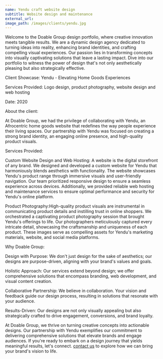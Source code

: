 ```yaml
---
name: Yendu craft website design
subtitle: Website design and maintenance
external_url: 
image_path: /images/clients/yendu.jpg
---
```


Welcome to the Doable Group design portfolio, where creative innovation meets tangible results. We are a dynamic design agency dedicated to turning ideas into reality, enhancing brand identities, and crafting compelling visual experiences. Our passion lies in transforming concepts into visually captivating solutions that leave a lasting impact. Dive into our portfolio to witness the power of design that's not only aesthetically pleasing but also strategically effective.

Client Showcase: Yendu - Elevating Home Goods Experiences

Services Provided: Logo design, product photography, website design and web hosting

Date: 2020

About the client:

At Doable Group, we had the privilege of collaborating with Yendu, an Afrocentric home goods website that redefines the way people experience their living spaces. Our partnership with Yendu was focused on creating a strong brand identity, an engaging online presence, and high-quality product visuals.

Services Provided:

Custom Website Design and Web Hosting: A website is the digital storefront of any brand. We designed and developed a custom website for Yendu that harmoniously blends aesthetics with functionality. The website showcases Yendu's product range through immersive visuals and user-friendly navigation. Our team prioritized responsive design to ensure a seamless experience across devices. Additionally, we provided reliable web hosting and maintenance services to ensure optimal performance and security for Yendu's online platform.

Product Photography:High-quality product visuals are instrumental in communicating product details and instilling trust in online shoppers. We orchestrated a captivating product photography session that brought Yendu's offerings to life. Our photographers meticulously captured every intricate detail, showcasing the craftsmanship and uniqueness of each product. These images serve as compelling assets for Yendu's marketing materials, website, and social media platforms.

Why Doable Group:

Design with Purpose: We don't just design for the sake of aesthetics; our designs are purpose-driven, aligning with your brand's values and goals.

Holistic Approach: Our services extend beyond design; we offer comprehensive solutions that encompass branding, web development, and visual content creation.

Collaborative Partnership: We believe in collaboration. Your vision and feedback guide our design process, resulting in solutions that resonate with your audience.

Results-Driven: Our designs are not only visually appealing but also strategically crafted to drive engagement, conversions, and brand loyalty.

At Doable Group, we thrive on turning creative concepts into actionable designs. Our partnership with Yendu exemplifies our commitment to delivering comprehensive solutions that elevate brands and engage audiences. If you're ready to embark on a design journey that yields meaningful results, let's connect. [contact us](https://www.doablegroup.com/contact/) to explore how we can bring your brand's vision to life.
